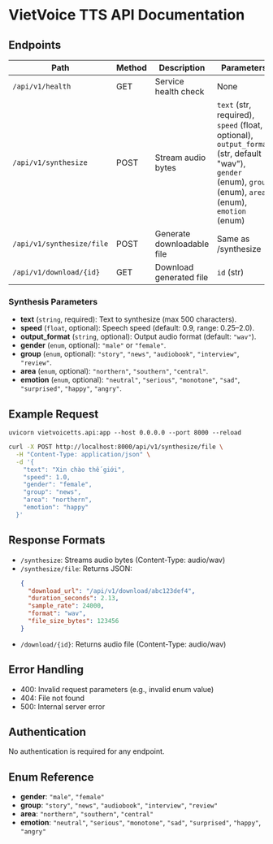 # VietVoice TTS API Documentation

## Endpoints

| Path                      | Method | Description                | Parameters                                                                                                                                                |
| ------------------------- | ------ | -------------------------- | --------------------------------------------------------------------------------------------------------------------------------------------------------- |
| `/api/v1/health`          | GET    | Service health check       | None                                                                                                                                                      |
| `/api/v1/synthesize`      | POST   | Stream audio bytes         | `text` (str, required), `speed` (float, optional), `output_format` (str, default "wav"), `gender` (enum), `group` (enum), `area` (enum), `emotion` (enum) |
| `/api/v1/synthesize/file` | POST   | Generate downloadable file | Same as /synthesize                                                                                                                                       |
| `/api/v1/download/{id}`   | GET    | Download generated file    | `id` (str)                                                                                                                                                |

### Synthesis Parameters

- **text** (`string`, required): Text to synthesize (max 500 characters).
- **speed** (`float`, optional): Speech speed (default: 0.9, range: 0.25–2.0).
- **output_format** (`string`, optional): Output audio format (default: `"wav"`).
- **gender** (`enum`, optional): `"male"` or `"female"`.
- **group** (`enum`, optional): `"story"`, `"news"`, `"audiobook"`, `"interview"`, `"review"`.
- **area** (`enum`, optional): `"northern"`, `"southern"`, `"central"`.
- **emotion** (`enum`, optional): `"neutral"`, `"serious"`, `"monotone"`, `"sad"`, `"surprised"`, `"happy"`, `"angry"`.

## Example Request
```
uvicorn vietvoicetts.api:app --host 0.0.0.0 --port 8000 --reload
```
```bash
curl -X POST http://localhost:8000/api/v1/synthesize/file \
  -H "Content-Type: application/json" \
  -d '{
    "text": "Xin chào thế giới",
    "speed": 1.0,
    "gender": "female",
    "group": "news",
    "area": "northern",
    "emotion": "happy"
  }'
```

## Response Formats

- `/synthesize`: Streams audio bytes (Content-Type: audio/wav)
- `/synthesize/file`: Returns JSON:
  ```json
  {
    "download_url": "/api/v1/download/abc123def4",
    "duration_seconds": 2.13,
    "sample_rate": 24000,
    "format": "wav",
    "file_size_bytes": 123456
  }
  ```
- `/download/{id}`: Returns audio file (Content-Type: audio/wav)

## Error Handling

- 400: Invalid request parameters (e.g., invalid enum value)
- 404: File not found
- 500: Internal server error

## Authentication

No authentication is required for any endpoint.

## Enum Reference

- **gender**: `"male"`, `"female"`
- **group**: `"story"`, `"news"`, `"audiobook"`, `"interview"`, `"review"`
- **area**: `"northern"`, `"southern"`, `"central"`
- **emotion**: `"neutral"`, `"serious"`, `"monotone"`, `"sad"`, `"surprised"`, `"happy"`, `"angry"`
